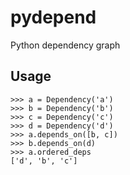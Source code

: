 # pydepend

Python dependency graph

## Usage

    >>> a = Dependency('a')
    >>> b = Dependency('b')
    >>> c = Dependency('c')
    >>> d = Dependency('d')
    >>> a.depends_on([b, c])
    >>> b.depends_on(d)
    >>> a.ordered_deps
    ['d', 'b', 'c']
    